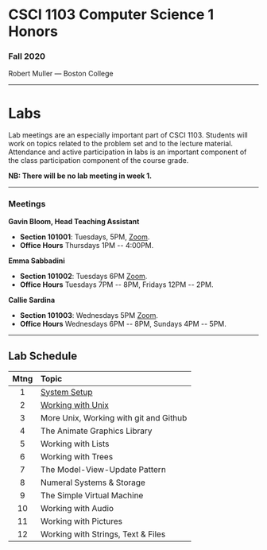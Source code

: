 # CSCI 1103 Computer Science 1 Honors

### Fall 2020

Robert Muller — Boston College

---

# Labs

Lab meetings are an especially important part of CSCI 1103. Students will work on topics related to the problem set and to the lecture material. Attendance and active participation in labs is an important component of the class participation component of the course grade.

**NB: There will be no lab meeting in week 1.**

---
### Meetings

**Gavin Bloom, Head Teaching Assistant**

+ **Section 101001**: Tuesdays, 5PM, [Zoom](https://bccte.zoom.us/j/9694152673).
+ **Office Hours** Thursdays 1PM -- 4:00PM.

**Emma Sabbadini**

+ **Section 101002**: Tuesdays 6PM [Zoom](https://bccte.zoom.us/j/6103994178).
+ **Office Hours** Tuesdays 7PM -- 8PM, Fridays 12PM -- 2PM.

**Callie Sardina**

+ **Section 101003**: Wednesdays 5PM [Zoom](https://bccte.zoom.us/j/2175950858?pwd=QkpyTkVkR0IremQ5eWFGeStIOHdXUT09).
+ **Office Hours** Wednesdays 6PM -- 8PM, Sundays 4PM -- 5PM.

---

## Lab Schedule

| Mtng | Topic                                                        |
| :--: | :----------------------------------------------------------- |
|  1   | [System Setup](./systemsetup.md)                             |
|  2   | [Working with Unix](https://classroom.github.com/a/jjP8Ubsf) |
|  3   | More Unix, Working with git and Github                       |
|  4   | The Animate Graphics Library                                 |
|  5   | Working with Lists                                           |
|  6   | Working with Trees                                           |
|  7   | Τhe Model-View-Update Pattern                                |
|  8   | Numeral Systems & Storage                                    |
|  9   | The Simple Virtual Machine                                   |
|  10  | Working with Audio                                           |
|  11  | Working with Pictures                                        |
|  12  | Working with Strings, Text & Files                           |



